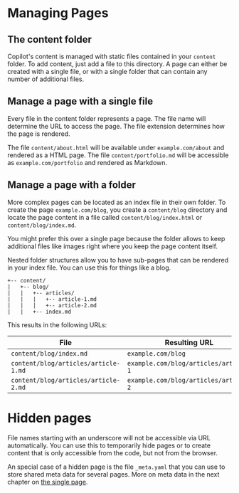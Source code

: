 Managing Pages
===

## The content folder

Copilot's content is managed with static files contained in your `content` folder. To add content, just add a file to this directory. A page can either be created with a single file, or with a single folder that can contain any number of additional files.

## Manage a page with a single file 

Every file in the content folder represents a page. The file name will determine the URL to access the page. The file extension determines how the page is rendered.

The file `content/about.html` will be available under `example.com/about` and rendered as a HTML page. The file `content/portfolio.md` will be accessible as `example.com/portfolio` and rendered as Markdown. 

## Manage a page with a folder

More complex pages can be located as an index file in their own folder. To create the page `example.com/blog`, you create a `content/blog` directory and locate the page content in a file called `content/blog/index.html` or `content/blog/index.md`.

You might prefer this over a single page because the folder allows to keep additional files like images right where you keep the page content itself.

Nested folder structures allow you to have sub-pages that can be rendered in your index file. You can use this for things like a blog. 

```
+-- content/
|   +-- blog/
|   |   +-- articles/
|   |   |   +-- article-1.md
|   |   |   +-- article-2.md
|   |   +-- index.md
```

This results in the following URLs:

| File      | Resulting URL                | 
|-----------|------------------------------|
| `content/blog/index.md` | `example.com/blog`                | 
| `content/blog/articles/article-1.md` | `example.com/blog/articles/article-1`               | 
| `content/blog/articles/article-2.md` | `example.com/blog/articles/article-2`               | 

# Hidden pages

File names starting with an underscore will not be accessible via URL automatically. You can use this to temporarily hide pages or to create content that is only accessible from the code, but not from the browser. 

An special case of a hidden page is the file `_meta.yaml` that you can use to store shared meta data for several pages. More on meta data in the next chapter on [the single page](page.md).
